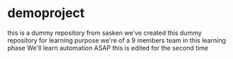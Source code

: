 # demoproject
this is a dummy repository from sasken
we've created this dummy repository for learning purpose
we're of a 9 members team in this learning phase
We'll learn automation ASAP
this is edited for the second time
